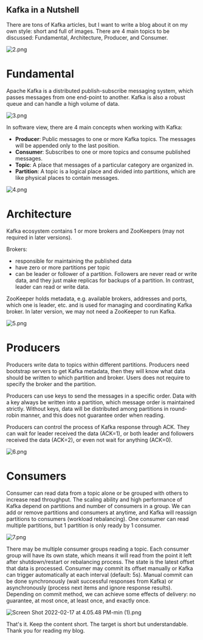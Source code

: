## Kafka in a Nutshell

There are tons of Kafka articles, but I want to write a blog about it on my own style: short and full of images. There are 4 main topics to be discussed: Fundamental, Architecture, Producer, and Consumer.

![2.png](https://cdn.hashnode.com/res/hashnode/image/upload/v1645082197397/hHgAEIzZt.png)

# Fundamental

Apache Kafka is a distributed publish-subscribe messaging system, which passes messages from one end-point to another. Kafka is also a robust queue and can handle a high volume of data.

![3.png](https://cdn.hashnode.com/res/hashnode/image/upload/v1645082199066/Ag2Glb9Rk.png)

In software view, there are 4 main concepts when working with Kafka:
+ **Producer**: Public messages to one or more Kafka topics. The messages will be appended only to the last position.
+ **Consumer**: Subscribes to one or more topics and consume published messages.
+ **Topic**: A place that messages of a particular category are organized in.
+ **Partition**: A topic is a logical place and divided into partitions, which are like physical places to contain messages.

![4.png](https://cdn.hashnode.com/res/hashnode/image/upload/v1645082200069/UoON2UUkA.png)

# Architecture
Kafka ecosystem contains 1 or more brokers and ZooKeepers (may not required in later versions).

Brokers:
+ responsible for maintaining the published data
+ have zero or more partitions per topic
+ can be leader or follower of a partition. Followers are never read or write data, and they just make replicas for backups of a partition. In contrast, leader can read or write data.

ZooKeeper holds metadata, e.g. available brokers, addresses and ports, which one is leader, etc. and is used for managing and coordinating Kafka broker. In later version, we may not need a ZooKeeper to run Kafka.

![5.png](https://cdn.hashnode.com/res/hashnode/image/upload/v1645082204965/AnMmq0vqs6.png)

# Producers

Producers write data to topics within different partitions. Producers need bootstrap servers to get Kafka metadata, then they will know what data should be written to which partition and broker. Users does not require to specify the broker and the partition.

Producers can use keys to send the messages in a specific order. Data with a key always be written into a partition, which message order is maintained strictly. Without keys, data will be distributed among partitions in round-robin manner, and this does not guarantee order when reading.

Producers can control the process of Kafka response through ACK. They can wait for leader received the data (ACK=1), or both leader and followers received the data (ACK=2), or even not wait for anything (ACK=0).

![6.png](https://cdn.hashnode.com/res/hashnode/image/upload/v1645082206252/tZQ2c1ZBaa.png)

# Consumers

Consumer can read data from a topic alone or be grouped with others to increase read throughput. The scaling ability and high performance of Kafka depend on partitions and number of consumers in a group. We can add or remove partitions and consumers at anytime, and Kafka will reassign partitions to consumers (workload rebalancing). One consumer can read multiple partitions, but 1 partition is only ready by 1 consumer.

![7.png](https://cdn.hashnode.com/res/hashnode/image/upload/v1645082206596/q8e4GGMLf.png)

There may be multiple consumer groups reading a topic. Each consumer group will have its own state, which means it will read from the point it left after shutdown/restart or rebalancing process. The state is the latest offset that data is processed. Consumer may commit its offset manually or Kafka can trigger automatically at each interval (default: 5s). Manual commit can be done synchronously (wait successful responses from Kafka) or asynchronously (process next items and ignore response results). Depending on commit method, we can achieve some effects of delivery: no guarantee, at most once, at least once, and exactly once.

![Screen Shot 2022-02-17 at 4.05.48 PM-min (1).png](https://cdn.hashnode.com/res/hashnode/image/upload/v1645089069861/YBUt4rInW.png)

That's it. Keep the content short. The target is short but understandable. Thank you for reading my blog.

